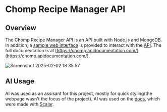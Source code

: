 # Chomp Recipe Manager API

## Overview

The Chomp Recipe Manager API is an API built with Node.js and MongoDB. In addition, a [sample web interface](https://ayaangrover.is-a.dev/chomp/frontend/) is provided to interact with the [API](https://chomp.onrender.com/). The full documentation is at [https://chomp.apidocumentation.com/](https://chomp.apidocumentation.com/).

![Screenshot 2025-02-02 18 35 57](https://github.com/user-attachments/assets/ca85f8bc-000d-47c5-9272-65a2dd17009f)

## AI Usage

AI was used as an assisant for this project, mostly for quick styling(the webpage wasn't the focus of the project). AI was used on the [docs](https://chomp.apidocumentation.com/), which were made with [Scalar](https://scalar.com/).
